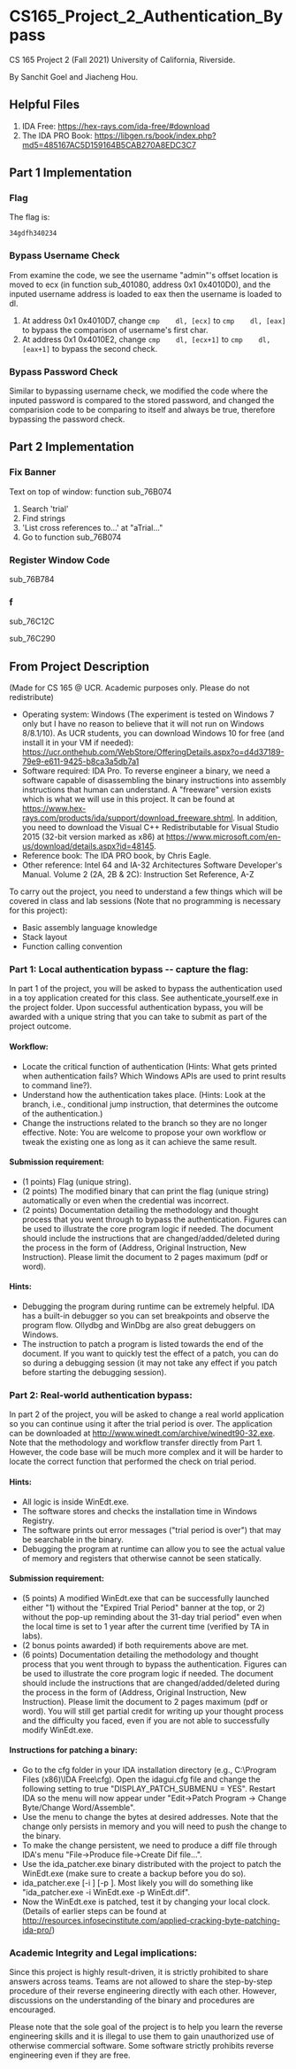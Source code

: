 # CS165_Project_2_Authentication_Bypass

CS 165 Project 2 (Fall 2021) University of California, Riverside.

By Sanchit Goel and Jiacheng Hou.

## Helpful Files

1. IDA Free: https://hex-rays.com/ida-free/#download
2. The IDA PRO Book: https://libgen.rs/book/index.php?md5=485167AC5D159164B5CAB270A8EDC3C7

## Part 1 Implementation

### Flag

The flag is:
            
    34gdfh340234

### Bypass Username Check

From examine the code, we see the username "admin"'s offset location is moved to ecx (in function sub_401080, address 0x1 0x4010D0), and the inputed username address is loaded to eax then the username is loaded to dl. 

1. At address 0x1 0x4010D7, change `cmp    dl, [ecx]` to `cmp    dl, [eax]` to bypass the comparison of username's first char.
2. At address 0x1 0x4010E2, change `cmp    dl, [ecx+1]` to `cmp    dl, [eax+1]` to bypass the second check.

### Bypass Password Check

Similar to bypassing username check, we modified the code where the inputed password is compared to the stored password, and changed the comparision code to be comparing to itself and always be true, therefore bypassing the password check.

## Part 2 Implementation

### Fix Banner

Text on top of window: function sub_76B074

1. Search 'trial'
2. Find strings
3. 'List cross references to...' at "aTrial..."
4. Go to function sub_76B074

### Register Window Code 

sub_76B784

### f

sub_76C12C

sub_76C290


## From Project Description

(Made for CS 165 @ UCR. Academic purposes only. Please do not redistribute)

* Operating system: Windows (The experiment is tested on Windows 7 only but I have no reason to believe that it will not run on Windows 8/8.1/10). As UCR students, you can download Windows 10 for free (and install it in your VM if needed): https://ucr.onthehub.com/WebStore/OfferingDetails.aspx?o=d4d37189-79e9-e611-9425-b8ca3a5db7a1
* Software required: IDA Pro. To reverse engineer a binary, we need a software capable of disassembling the binary instructions into assembly instructions that human can understand. A "freeware" version exists which is what we will use in this project. It can be found at https://www.hex-rays.com/products/ida/support/download_freeware.shtml. In addition, you need to download the Visual C++ Redistributable for Visual Studio 2015 (32-bit version marked as x86) at https://www.microsoft.com/en-us/download/details.aspx?id=48145.
* Reference book: The IDA PRO book, by Chris Eagle. 
* Other reference: Intel 64 and IA-32 Architectures Software Developer's Manual. Volume 2 (2A, 2B & 2C): Instruction Set Reference, A-Z

To carry out the project, you need to understand a few things which will be covered in class and lab sessions (Note that no programming is necessary for this project):
- Basic assembly language knowledge
- Stack layout
- Function calling convention

### Part 1:  Local authentication bypass -- capture the flag: 

In part 1 of the project, you will be asked to bypass the authentication used in a toy application created for this class. See authenticate_yourself.exe in the project folder. Upon successful authentication bypass, you will be awarded with a unique string that you can take to submit as part of the project outcome. 

#### Workflow:

- Locate the critical function of authentication (Hints: What gets printed when authentication fails? Which Windows APIs are used to print results to command line?).
- Understand how the authentication takes place. (Hints: Look at the branch, i.e., conditional jump instruction, that determines the outcome of the authentication.)
- Change the instructions related to the branch so they are no longer effective.
Note: You are welcome to propose your own workflow or tweak the existing one as long as it can achieve the same result. 

#### Submission requirement: 
- (1 points) Flag (unique string). 
- (2 points) The modified binary that can print the flag (unique string) automatically or even when the credential was incorrect. 
- (2 points) Documentation detailing the methodology and thought process that you went through to bypass the authentication. Figures can be used to illustrate the core program logic if needed. The document should include the instructions that are changed/added/deleted during the process in the form of (Address, Original Instruction, New Instruction). Please limit the document to 2 pages maximum (pdf or word). 

#### Hints: 
- Debugging the program during runtime can be extremely helpful. IDA has a built-in debugger so you can set breakpoints and observe the program flow. Ollydbg and WinDbg are also great debuggers on Windows.
- The instruction to patch a program is listed towards the end of the document. If you want to quickly test the effect of a patch, you can do so during a debugging session (it may not take any effect if you patch before starting the debugging session).



### Part 2: Real-world authentication bypass:

In part 2 of the project, you will be asked to change a real world application so you can continue using it after the trial period is over. The application can be downloaded at http://www.winedt.com/archive/winedt90-32.exe. Note that the methodology and workflow transfer directly from Part 1. However, the code base will be much more complex and it will be harder to locate the correct function that performed the check on trial period. 

#### Hints: 

- All logic is inside WinEdt.exe. 
- The software stores and checks the installation time in Windows Registry. 
- The software prints out error messages ("trial period is over") that may be searchable in the binary. 
- Debugging the program at runtime can allow you to see the actual value of memory and registers that otherwise cannot be seen statically.


#### Submission requirement: 

- (5 points) A modified WinEdt.exe that can be successfully launched either "1) without the "Expired Trial Period" banner at the top, or 2) without the pop-up reminding about the 31-day trial period" even when the local time is set to 1 year after the current time (verified by TA in labs).
- (2 bonus points awarded) if both requirements above are met.
- (6 points) Documentation detailing the methodology and thought process that you went through to bypass the authentication. Figures can be used to illustrate the core program logic if needed. The document should include the instructions that are changed/added/deleted during the process in the form of (Address, Original Instruction, New Instruction). Please limit the document to 2 pages maximum (pdf or word). You will still get partial credit for writing up your thought process and the difficulty you faced, even if you are not able to successfully modify WinEdt.exe.


#### Instructions for patching a binary:
- Go to the cfg folder in your IDA installation directory (e.g., C:\Program Files (x86)\IDA Free\cfg). Open the idagui.cfg file and change the following setting to true "DISPLAY_PATCH_SUBMENU    = YES". Restart IDA so the menu will now appear under "Edit->Patch Program -> Change Byte/Change Word/Assemble". 
- Use the menu to change the bytes at desired addresses. Note that the change only persists in memory and you will need to push the change to the binary. 
- To make the change persistent, we need to produce a diff file through IDA's menu "File->Produce file->Create Dif file...".
- Use the ida_patcher.exe binary distributed with the project to patch the WinEdt.exe (make sure to create a backup before you do so). 
- ida_patcher.exe [-i <binary>] [-p <dif file>]. Most likely you will do something like "ida_patcher.exe -i WinEdt.exe -p WinEdt.dif".
- Now the WinEdt.exe is patched, test it by changing your local clock.
(Details of earlier steps can be found at http://resources.infosecinstitute.com/applied-cracking-byte-patching-ida-pro/)



### Academic Integrity and Legal implications:

Since this project is highly result-driven, it is strictly prohibited to share answers across teams. Teams are not allowed to share the step-by-step procedure of their reverse engineering directly with each other. However, discussions on the understanding of the binary and procedures are encouraged.

Please note that the sole goal of the project is to help you learn the reverse engineering skills and it is illegal to use them to gain unauthorized use of otherwise commercial software. Some software strictly prohibits reverse engineering even if they are free.